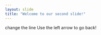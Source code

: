 ```yaml
---
layout: slide
title: "Welcome to our second slide!"
---
```

change the line
Use the left arrow to go back!
